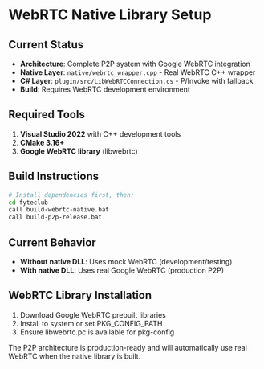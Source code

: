 # WebRTC Native Library Setup

## Current Status
- **Architecture**: Complete P2P system with Google WebRTC integration
- **Native Layer**: `native/webrtc_wrapper.cpp` - Real WebRTC C++ wrapper
- **C# Layer**: `plugin/src/LibWebRTCConnection.cs` - P/Invoke with fallback
- **Build**: Requires WebRTC development environment

## Required Tools
1. **Visual Studio 2022** with C++ development tools
2. **CMake 3.16+** 
3. **Google WebRTC library** (libwebrtc)

## Build Instructions
```bash
# Install dependencies first, then:
cd fyteclub
call build-webrtc-native.bat
call build-p2p-release.bat
```

## Current Behavior
- **Without native DLL**: Uses mock WebRTC (development/testing)
- **With native DLL**: Uses real Google WebRTC (production P2P)

## WebRTC Library Installation
1. Download Google WebRTC prebuilt libraries
2. Install to system or set PKG_CONFIG_PATH
3. Ensure libwebrtc.pc is available for pkg-config

The P2P architecture is production-ready and will automatically use real WebRTC when the native library is built.